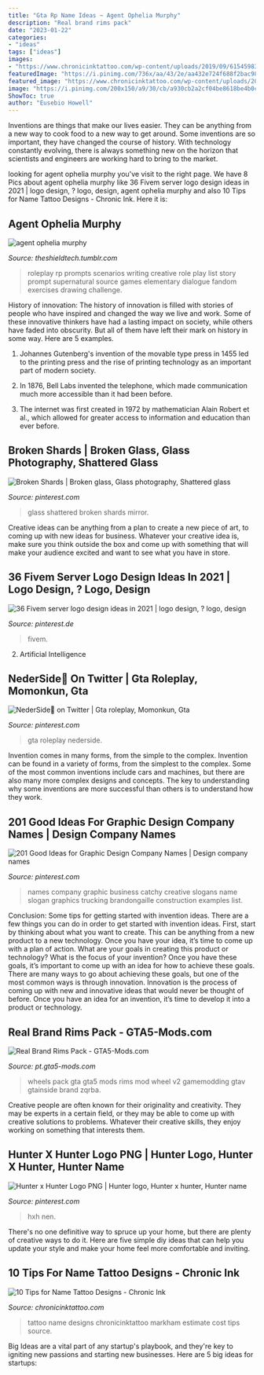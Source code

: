 ```yaml
---
title: "Gta Rp Name Ideas ~ Agent Ophelia Murphy"
description: "Real brand rims pack"
date: "2023-01-22"
categories:
- "ideas"
tags: ["ideas"]
images:
- "https://www.chronicinktattoo.com/wp-content/uploads/2019/09/61545983_135478387643187_4702255720874846286_n.jpg"
featuredImage: "https://i.pinimg.com/736x/aa/43/2e/aa432e724f688f2bac980d072d7fafb7.jpg"
featured_image: "https://www.chronicinktattoo.com/wp-content/uploads/2019/09/61545983_135478387643187_4702255720874846286_n.jpg"
image: "https://i.pinimg.com/200x150/a9/30/cb/a930cb2a2cf04be8618be4b0cc345694.jpg"
ShowToc: true
author: "Eusebio Howell"
---
```



Inventions are things that make our lives easier. They can be anything from a new way to cook food to a new way to get around. Some inventions are so important, they have changed the course of history. With technology constantly evolving, there is always something new on the horizon that scientists and engineers are working hard to bring to the market.

	

		
looking for agent ophelia murphy you've visit to the right page. We have 8 Pics about agent ophelia murphy like 36 Fivem server logo design ideas in 2021 | logo design, ? logo, design, agent ophelia murphy and also 10 Tips for Name Tattoo Designs - Chronic Ink. Here it is:
		
    
## Agent Ophelia Murphy

<img loading=lazy src="http://40.media.tumblr.com/38ce80492afc1a51d877d056276dbe02/tumblr_mf96c1rAlg1s01xuso7_r1_400.png" onerror="this.onerror=null;this.src='https://tse4.mm.bing.net/th?id=OIP.IziOSVfC3GOLTT10ytbanAAAAA&amp;pid=15.1';" alt="agent ophelia murphy">

_Source: theshieldtech.tumblr.com_

>roleplay rp prompts scenarios writing creative role play list story prompt supernatural source games elementary dialogue fandom exercises drawing challenge. 

	

History of innovation:
The history of innovation is filled with stories of people who have inspired and changed the way we live and work. Some of these innovative thinkers have had a lasting impact on society, while others have faded into obscurity. But all of them have left their mark on history in some way. Here are 5 examples.
1) Johannes Gutenberg's invention of the movable type press in 1455 led to the printing press and the rise of printing technology as an important part of modern society.

2) In 1876, Bell Labs invented the telephone, which made communication much more accessible than it had been before.

3) The internet was first created in 1972 by mathematician Alain Robert et al., which allowed for greater access to information and education than ever before.

    
## Broken Shards | Broken Glass, Glass Photography, Shattered Glass

<img loading=lazy src="https://i.pinimg.com/originals/8d/91/75/8d9175082517576db8c7721a4a5c9153.jpg" onerror="this.onerror=null;this.src='https://tse3.mm.bing.net/th?id=OIP.22ZtGTEL2imgm6VSwM4dVAHaLH&amp;pid=15.1';" alt="Broken Shards | Broken glass, Glass photography, Shattered glass">

_Source: pinterest.com_

>glass shattered broken shards mirror. 

	

Creative ideas can be anything from a plan to create a new piece of art, to coming up with new ideas for business. Whatever your creative idea is, make sure you think outside the box and come up with something that will make your audience excited and want to see what you have in store.

    
## 36 Fivem Server Logo Design Ideas In 2021 | Logo Design, ? Logo, Design

<img loading=lazy src="https://i.pinimg.com/200x150/a9/30/cb/a930cb2a2cf04be8618be4b0cc345694.jpg" onerror="this.onerror=null;this.src='https://tse1.mm.bing.net/th?id=OIP.qp9Nl8lc3i9UKo6ekiG4TwAAAA&amp;pid=15.1';" alt="36 Fivem server logo design ideas in 2021 | logo design, ? logo, design">

_Source: pinterest.de_

>fivem. 

	

2. Artificial Intelligence 

    
## NederSide💢 On Twitter | Gta Roleplay, Momonkun, Gta

<img loading=lazy src="https://i.pinimg.com/736x/aa/43/2e/aa432e724f688f2bac980d072d7fafb7.jpg" onerror="this.onerror=null;this.src='https://tse4.mm.bing.net/th?id=OIP.b9A7zlpreCpgwsZ0s2P-4wHaHj&amp;pid=15.1';" alt="NederSide💢 on Twitter | Gta roleplay, Momonkun, Gta">

_Source: pinterest.com_

>gta roleplay nederside. 

	

Invention comes in many forms, from the simple to the complex.
Invention can be found in a variety of forms, from the simplest to the complex. Some of the most common inventions include cars and machines, but there are also many more complex designs and concepts. The key to understanding why some inventions are more successful than others is to understand how they work.

    
## 201 Good Ideas For Graphic Design Company Names | Design Company Names

<img loading=lazy src="https://i.pinimg.com/736x/d7/e0/4a/d7e04ab8908bf042b157cfcf3b0772f9.jpg" onerror="this.onerror=null;this.src='https://tse2.mm.bing.net/th?id=OIP.3R223bSBpWkxe7ffkVzA_wHaLG&amp;pid=15.1';" alt="201 Good Ideas for Graphic Design Company Names | Design company names">

_Source: pinterest.com_

>names company graphic business catchy creative slogans name slogan graphics trucking brandongaille construction examples list. 

	

Conclusion: Some tips for getting started with invention ideas.
There are a few things you can do in order to get started with invention ideas. First, start by thinking about what you want to create. This can be anything from a new product to a new technology. Once you have your idea, it’s time to come up with a plan of action. What are your goals in creating this product or technology? What is the focus of your invention? Once you have these goals, it’s important to come up with an idea for how to achieve these goals. There are many ways to go about achieving these goals, but one of the most common ways is through innovation. Innovation is the process of coming up with new and innovative ideas that would never be thought of before. Once you have an idea for an invention, it’s time to develop it into a product or technology.

    
## Real Brand Rims Pack - GTA5-Mods.com

<img loading=lazy src="https://img.gta5-mods.com/q95/images/real-wheels-pack/8196aa-paketv2.jpg" onerror="this.onerror=null;this.src='https://tse4.mm.bing.net/th?id=OIP.H-45gPs7txXIeUAx2QDlJQHaGe&amp;pid=15.1';" alt="Real Brand Rims Pack - GTA5-Mods.com">

_Source: pt.gta5-mods.com_

>wheels pack gta gta5 mods rims mod wheel v2 gamemodding gtav gtainside brand zqrba. 

	

Creative people are often known for their originality and creativity. They may be experts in a certain field, or they may be able to come up with creative solutions to problems. Whatever their creative skills, they enjoy working on something that interests them.

    
## Hunter X Hunter Logo PNG | Hunter Logo, Hunter X Hunter, Hunter Name

<img loading=lazy src="https://i.pinimg.com/736x/47/05/c7/4705c78aef50055eaf171e5cc003f346.jpg" onerror="this.onerror=null;this.src='https://tse4.mm.bing.net/th?id=OIP.QmEU3SCH_YbUrX-L-fDW2QHaD4&amp;pid=15.1';" alt="Hunter x Hunter Logo PNG | Hunter logo, Hunter x hunter, Hunter name">

_Source: pinterest.com_

>hxh nen. 

	

There's no one definitive way to spruce up your home, but there are plenty of creative ways to do it. Here are five simple diy ideas that can help you update your style and make your home feel more comfortable and inviting.

    
## 10 Tips For Name Tattoo Designs - Chronic Ink

<img loading=lazy src="https://www.chronicinktattoo.com/wp-content/uploads/2019/09/61545983_135478387643187_4702255720874846286_n.jpg" onerror="this.onerror=null;this.src='https://tse4.mm.bing.net/th?id=OIP.490oWGVrJfgpyjyjcCAq8QHaHa&amp;pid=15.1';" alt="10 Tips for Name Tattoo Designs - Chronic Ink">

_Source: chronicinktattoo.com_

>tattoo name designs chronicinktattoo markham estimate cost tips source. 

	

Big Ideas are a vital part of any startup's playbook, and they're key to igniting new passions and starting new businesses. Here are 5 big ideas for startups: 

